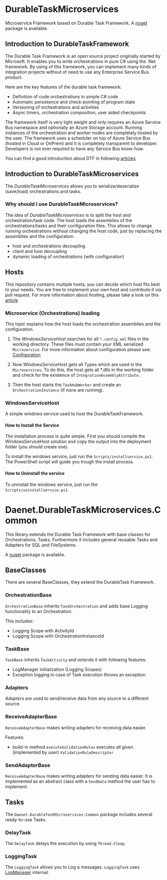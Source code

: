 
# DurableTaskMicroservices

Microservice Framework based on Durable Task Framework.
A [nuget](https://www.nuget.org/packages/Daenet.DurableTask.Microservices/) package is available.

## Introduction to DurableTaskFramework

The Durable Task Framework is an open source project originally started by Microsoft. It enables you to write orchestrations in pure C# using the .Net framework. By using of this framework, you can implement many kinds of integration projects without of need to use any Enterprise Service Bus product.

Here are the key features of the durable task framework:

- Definition of code orchestrations in simple C# code
- Automatic persistence and check-pointing of program state
- Versioning of orchestrations and activities
- Async timers, orchestration composition, user aided checkpoints

The framework itself is very light weight and only requires an Azure Service Bus namespace and optionally an Azure Storage account. Running instances of the orchestration and worker nodes are completely hosted by the user. The framework uses a scheduler on top of Azure Service Bus (hosted in Cloud or OnPrem) and it is completely transparent to developer. Developers is not ever required to have any Service Bus know-how.

You can find a good introduction about DTF in following [articles](https://developers.de/blogs/damir_dobric/archive/2015/09/16/introduction-to-durable-task-framework.aspx)

## Introduction to DurableTaskMicroservices

The *DurableTaskMicroservices* allows you to serialize/deserialize (save/load) orchestrations and tasks.

### Why should I use DurableTaskMicroservices?

The idea of *DurableTaskMicroservices* is to split the host and orchestration/task code. The host loads the assemblies of the orchestrations/tasks and their configuration files. This allows to change running orchestrations without changing the host code, just by replacing the assemblies and the configuration.

- host and orchestrations decoupling
- client and host decoupling
- dynamic loading of orchestrations (with configuration)

## Hosts

This repository contains multiple hosts, you can decide which host fits best to your needs.
You are free to implement your own host and contribute it via pull request.
For more information about hosting, please take a look on this [article](https://github.com/daenetCorporation/DurableTaskMicroservices/wiki/Hosting-DTF-Microservices) 

### Microservice (Orchestrations) loading

This topic explains how the host loads the orchestration assemblies and the configuration.

1. The *WindowsServiceHost* searches for all `*.config.xml` files in the working directory. These files must contain your XML serialized `Microservice`. For more information about configuration please see: [Configuration](https://github.com/daenetCorporation/DurableTaskMicroservices/wiki/Configuring-Microservce-Orchestration)

1. Now *WindowsServiceHost* gets all Types which are used in the `Microservices`. To do this, the host gets all *.dlls in the working folder and check for the existence of `IntegrationAssemblyAttribute`.
1. Then the host starts the `TaskHubWorker` and create an `OrchestrationInstance` (if none are running).

### WindowsServiceHost

A simple windows service used to host the DurableTaskFramework.

#### How to Install the Service

The installation process is quite simple. First you should compile the WindowsServiceHost solution and copy the output into the deployment folder (you should create one).

To install the windows service, just run the `Scripts/installservice.ps1`.
The PowerShell script will guide you trough the install process.

#### How to Uninstall the service

To uninstall the windows service, just run the `Scripts/uninstallservice.ps1`.

# Daenet.DurableTaskMicroservices.Common

This library extends the Durable Task Framework with base classes for Orchestrations, Tasks.
Furthermore it includes general reusable Tasks and Adapters for SQL and FileSystems.

A [nuget](https://www.nuget.org/packages/Daenet.DurableTaskMicroservices.Common/) package is available.

## BaseClasses

There are several BaseClasses, they extend the DurableTask Framework.

### OrchestrationBase

`OrchestrationBase` inherits `TaskOrchestration` and adds base Logging functionality to an Orchestration.

This includes:

- Logging Scope with ActivityId
- Logging Scope with OrchestrationInstanceId

### TaskBase

`TaskBase` inherits `TaskActivity` and extends it with following features:

- LogManager initialization (Logging Scopes)
- Exception logging in case of Task execution throws an exception.

### Adapters

*Adapters* are used to send/receive data from any source to a different source.

### ReceiveAdapterBase

`ReceiveAdapterBase` makes writing adapters for receiving data easier.

Features:

- build-in method `executeValidationRules` executes all given (implemented by user) `ValidationRuleDescriptor`

### SendAdapterBase

`ReceiveAdapterBase` makes writing adapters for sending data easier.
It is implemented as an abstract class with a `SendData` method the user has to implement.

## Tasks

The `Daenet.DurableTaskMicroservices.Common` package includes several ready-to-use Tasks.

### DelayTask

The `DelayTask` delays the execution by using `Thread.Sleep`.

### LoggingTask

The `LoggingTask` allows you to Log a messages.
`LoggingTask` uses [LogManager](https://github.com/daenetCorporation/Daenet.Common.Logging) internal.
